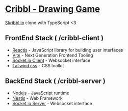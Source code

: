 # [Cribbl - Drawing Game](https://cribbl.vercel.app/)

[Skribbl.io](skribbl.io/) clone with TypeScript <3

## FrontEnd Stack ( /cribbl-client )

- [Reactjs](https://reactjs.org/) - JavaScript library for building user interfaces
- [Vite](https://vitejs.dev/) - Next Generation Frontend Tooling
- [Socket.io Client](https://socket.io/docs/v4/client-api/) - Websocket interface
- [Tailwind css](https://tailwindcss.com/) - CSS toolkit

## BackEnd Stack ( /cribbl-server )

- [Nodejs](https://nodejs.org/) - JavaScript runtime
- [Nestjs](https://nestjs.com/) - Web Framework
- [Socket.io Server](https://socket.io/docs/v4/server-api/) - Websocket interface

